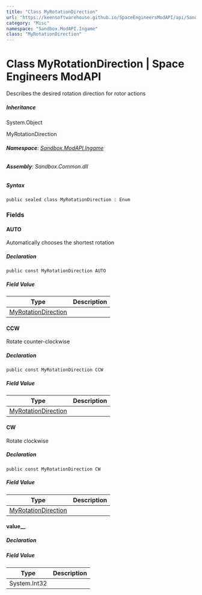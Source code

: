 ```yaml
---
title: "Class MyRotationDirection"
url: "https://keensoftwarehouse.github.io/SpaceEngineersModAPI/api/Sandbox.ModAPI.Ingame.MyRotationDirection.html"
category: "Misc"
namespace: "Sandbox.ModAPI.Ingame"
class: "MyRotationDirection"
---
```


# Class MyRotationDirection | Space Engineers ModAPI

Describes the desired rotation direction for rotor actions

##### Inheritance

System.Object

MyRotationDirection

###### **Namespace**: [Sandbox.ModAPI.Ingame](https://keensoftwarehouse.github.io/SpaceEngineersModAPI/api/Sandbox.ModAPI.Ingame.html)

###### **Assembly**: Sandbox.Common.dll

##### Syntax

```
public sealed class MyRotationDirection : Enum
```

### Fields

#### AUTO

Automatically chooses the shortest rotation

##### Declaration

```
public const MyRotationDirection AUTO
```

##### Field Value

| Type | Description |
| --- | --- |
| [MyRotationDirection](https://keensoftwarehouse.github.io/SpaceEngineersModAPI/api/Sandbox.ModAPI.Ingame.MyRotationDirection.html) |     |

#### CCW

Rotate counter-clockwise

##### Declaration

```
public const MyRotationDirection CCW
```

##### Field Value

| Type | Description |
| --- | --- |
| [MyRotationDirection](https://keensoftwarehouse.github.io/SpaceEngineersModAPI/api/Sandbox.ModAPI.Ingame.MyRotationDirection.html) |     |

#### CW

Rotate clockwise

##### Declaration

```
public const MyRotationDirection CW
```

##### Field Value

| Type | Description |
| --- | --- |
| [MyRotationDirection](https://keensoftwarehouse.github.io/SpaceEngineersModAPI/api/Sandbox.ModAPI.Ingame.MyRotationDirection.html) |     |

#### value\_\_

##### Declaration

##### Field Value

| Type | Description |
| --- | --- |
| System.Int32 |     |